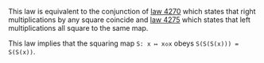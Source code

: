 This law is equivalent to the conjunction of [law 4270](https://teorth.github.io/equational_theories/implications/?4270) which states that right multiplications by any square coincide and [law 4275](https://teorth.github.io/equational_theories/implications/?4275) which states that left multiplications all square to the same map.

This law implies that the squaring map `S: x ↦ x◇x` obeys `S(S(S(x))) = S(S(x))`.
